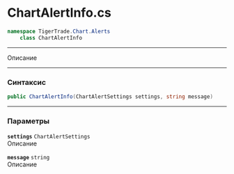 
# ChartAlertInfo.cs
```csharp
namespace TigerTrade.Chart.Alerts  
    class ChartAlertInfo
```
---
Описание

---
### Синтаксис
```csharp
public ChartAlertInfo(ChartAlertSettings settings, string message)
```
---
### Параметры
**`settings`** `ChartAlertSettings`  
 Описание  
  
**`message`** `string`  
 Описание  
  

                    
                    
